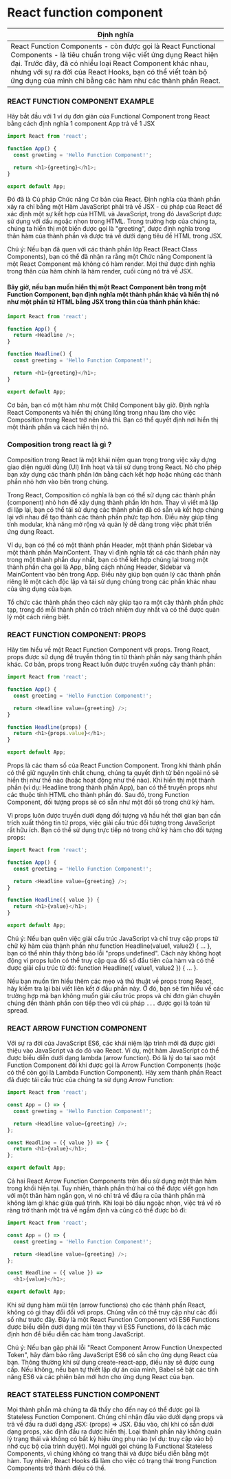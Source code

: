 # React function component  
| Định nghĩa      | 
| ----------- | 
| React Function Components - còn được gọi là React Functional Components - là tiêu chuẩn trong việc viết ứng dụng React hiện đại. Trước đây, đã có nhiều loại React Component khác nhau, nhưng với sự ra đời của React Hooks, bạn có thể viết toàn bộ ứng dụng của mình chỉ bằng các hàm như các thành phần React.      | 

### REACT FUNCTION COMPONENT EXAMPLE
Hãy bắt đầu với 1 ví dụ đơn giản của Functional Component trong React bằng cách định nghĩa 1 component App trả về 1 JSX
```js
import React from 'react';

function App() {
  const greeting = 'Hello Function Component!';

  return <h1>{greeting}</h1>;
}

export default App;
```
Đó đã là Cú pháp Chức năng Cơ bản của React. Định nghĩa của thành phần xảy ra chỉ bằng một Hàm JavaScript phải trả về JSX - cú pháp của React để xác định một sự kết hợp của HTML và JavaScript, trong đó JavaScript được sử dụng với dấu ngoặc nhọn trong HTML. Trong trường hợp của chúng ta, chúng ta hiển thị một biến được gọi là "greeting", được định nghĩa trong thân hàm của thành phần và được trả về dưới dạng tiêu đề HTML trong JSX.

Chú ý: Nếu bạn đã quen với các thành phần lớp React (React Class Components), bạn có thể đã nhận ra rằng một Chức năng Component là một React Component mà không có hàm render. Mọi thứ được định nghĩa trong thân của hàm chính là hàm render, cuối cùng nó trả về JSX.

#### Bây giờ, nếu bạn muốn hiển thị một React Component bên trong một Function Component, bạn định nghĩa một thành phần khác và hiển thị nó như một phần tử HTML bằng JSX trong thân của thành phần khác:
```js
import React from 'react';

function App() {
  return <Headline />;
}

function Headline() {
  const greeting = 'Hello Function Component!';

  return <h1>{greeting}</h1>;
}

export default App;
```

Cơ bản, bạn có một hàm như một Child Component bây giờ. Định nghĩa React Components và hiển thị chúng lồng trong nhau làm cho việc Composition trong React trở nên khả thi. Bạn có thể quyết định nơi hiển thị một thành phần và cách hiển thị nó.

### Composition trong react là gì ?

Composition trong React là một khái niệm quan trọng trong việc xây dựng giao diện người dùng (UI) linh hoạt và tái sử dụng trong React. Nó cho phép bạn xây dựng các thành phần lớn bằng cách kết hợp hoặc nhúng các thành phần nhỏ hơn vào bên trong chúng.

Trong React, Composition có nghĩa là bạn có thể sử dụng các thành phần (component) nhỏ hơn để xây dựng thành phần lớn hơn. Thay vì viết mã lặp đi lặp lại, bạn có thể tái sử dụng các thành phần đã có sẵn và kết hợp chúng lại với nhau để tạo thành các thành phần phức tạp hơn. Điều này giúp tăng tính modular, khả năng mở rộng và quản lý dễ dàng trong việc phát triển ứng dụng React.

Ví dụ, bạn có thể có một thành phần Header, một thành phần Sidebar và một thành phần MainContent. Thay vì định nghĩa tất cả các thành phần này trong một thành phần duy nhất, bạn có thể kết hợp chúng lại trong một thành phần cha gọi là App, bằng cách nhúng Header, Sidebar và MainContent vào bên trong App. Điều này giúp bạn quản lý các thành phần riêng lẻ một cách độc lập và tái sử dụng chúng trong các phần khác nhau của ứng dụng của bạn.

Tổ chức các thành phần theo cách này giúp tạo ra một cây thành phần phức tạp, trong đó mỗi thành phần có trách nhiệm duy nhất và có thể được quản lý một cách riêng biệt.

### REACT FUNCTION COMPONENT: PROPS
Hãy tìm hiểu về một React Function Component với props. Trong React, props được sử dụng để truyền thông tin từ thành phần này sang thành phần khác. Cơ bản, props trong React luôn được truyền xuống cây thành phần:
```js
import React from 'react';

function App() {
  const greeting = 'Hello Function Component!';

  return <Headline value={greeting} />;
}

function Headline(props) {
  return <h1>{props.value}</h1>;
}

export default App;
```

Props là các tham số của React Function Component. Trong khi thành phần có thể giữ nguyên tính chất chung, chúng ta quyết định từ bên ngoài nó sẽ hiển thị như thế nào (hoặc hoạt động như thế nào). Khi hiển thị một thành phần (ví dụ: Headline trong thành phần App), bạn có thể truyền props như các thuộc tính HTML cho thành phần đó. Sau đó, trong Function Component, đối tượng props sẽ có sẵn như một đối số trong chữ ký hàm.

Vì props luôn được truyền dưới dạng đối tượng và hầu hết thời gian bạn cần trích xuất thông tin từ props, việc giải cấu trúc đối tượng trong JavaScript rất hữu ích. Bạn có thể sử dụng trực tiếp nó trong chữ ký hàm cho đối tượng props:
```js
import React from 'react';

function App() {
  const greeting = 'Hello Function Component!';

  return <Headline value={greeting} />;
}

function Headline({ value }) {
  return <h1>{value}</h1>;
}

export default App;
```
Chú ý: Nếu bạn quên việc giải cấu trúc JavaScript và chỉ truy cập props từ chữ ký hàm của thành phần như function Headline(value1, value2) { ... }, bạn có thể nhìn thấy thông báo lỗi "props undefined". Cách này không hoạt động vì props luôn có thể truy cập qua đối số đầu tiên của hàm và có thể được giải cấu trúc từ đó: function Headline({ value1, value2 }) { ... }.

Nếu bạn muốn tìm hiểu thêm các mẹo và thủ thuật về props trong React, hãy kiểm tra lại bài viết liên kết ở đầu phần này. Ở đó, bạn sẽ tìm hiểu về các trường hợp mà bạn không muốn giải cấu trúc props và chỉ đơn giản chuyển chúng đến thành phần con tiếp theo với cú pháp `...` được gọi là toán tử spread.

### REACT ARROW FUNCTION COMPONENT

Với sự ra đời của JavaScript ES6, các khái niệm lập trình mới đã được giới thiệu vào JavaScript và do đó vào React. Ví dụ, một hàm JavaScript có thể được biểu diễn dưới dạng lambda (arrow function). Đó là lý do tại sao một Function Component đôi khi được gọi là Arrow Function Components (hoặc có thể còn gọi là Lambda Function Component). Hãy xem thành phần React đã được tái cấu trúc của chúng ta sử dụng Arrow Function:

```js
import React from 'react';

const App = () => {
  const greeting = 'Hello Function Component!';

  return <Headline value={greeting} />;
};

const Headline = ({ value }) => {
  return <h1>{value}</h1>;
};

export default App;
```

Cả hai React Arrow Function Components trên  đều sử dụng một thân hàm trong khối hiện tại. Tuy nhiên, thành phần thứ hai có thể được viết gọn hơn với một thân hàm ngắn gọn, vì nó chỉ trả về đầu ra của thành phần mà không làm gì khác giữa quá trình. Khi loại bỏ dấu ngoặc nhọn, việc trả về rõ ràng trở thành một trả về ngầm định và cũng có thể được bỏ đi:
```js
import React from 'react';

const App = () => {
  const greeting = 'Hello Function Component!';

  return <Headline value={greeting} />;
};

const Headline = ({ value }) =>
  <h1>{value}</h1>;

export default App;
```
Khi sử dụng hàm mũi tên (arrow functions) cho các thành phần React, không có gì thay đổi đối với props. Chúng vẫn có thể truy cập như các đối số như trước đây. Đây là một React Function Component với ES6 Functions được biểu diễn dưới dạng mũi tên thay vì ES5 Functions, đó là cách mặc định hơn để biểu diễn các hàm trong JavaScript.

Chú ý: Nếu bạn gặp phải lỗi "React Component Arrow Function Unexpected Token", hãy đảm bảo rằng JavaScript ES6 có sẵn cho ứng dụng React của bạn. Thông thường khi sử dụng create-react-app, điều này sẽ được cung cấp. Nếu không, nếu bạn tự thiết lập dự án của mình, Babel sẽ bật các tính năng ES6 và các phiên bản mới hơn cho ứng dụng React của bạn.

### REACT STATELESS FUNCTION COMPONENT

Mọi thành phần mà chúng ta đã thấy cho đến nay có thể được gọi là Stateless Function Component. Chúng chỉ nhận đầu vào dưới dạng props và trả về đầu ra dưới dạng JSX: (props) => JSX. Đầu vào, chỉ khi có sẵn dưới dạng props, xác định đầu ra được hiển thị. Loại thành phần này không quản lý trạng thái và không có bất kỳ hiệu ứng phụ nào (ví dụ: truy cập vào bộ nhớ cục bộ của trình duyệt). Mọi người gọi chúng là Functional Stateless Components, vì chúng không có trạng thái và được biểu diễn bằng một hàm. Tuy nhiên, React Hooks đã làm cho việc có trạng thái trong Function Components trở thành điều có thể.






